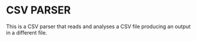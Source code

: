 <h1>CSV PARSER</h1>

This is a CSV parser that reads and analyses a CSV file producing an output in a different file.